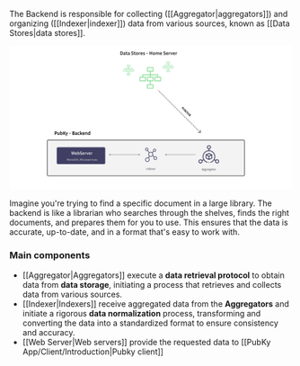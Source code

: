 The Backend is responsible for collecting ([[Aggregator|aggregators]]) and organizing ([[Indexer|indexer]]) data from various sources, known as [[Data Stores|data stores]].

![backend](images/pubky-backend.png)

Imagine you're trying to find a specific document in a large library. The backend is like a librarian who searches through the shelves, finds the right documents, and prepares them for you to use. This ensures that the data is accurate, up-to-date, and in a format that's easy to work with.

### Main components

- [[Aggregator|Aggregators]] execute a **data retrieval protocol** to obtain data from **data storage**, initiating a process that retrieves and collects data from various sources.
- [[Indexer|Indexers]] receive aggregated data from the **Aggregators** and initiate a rigorous **data normalization** process, transforming and converting the data into a standardized format to ensure consistency and accuracy.
- [[Web Server|Web servers]] provide the requested data to [[PubKy App/Client/Introduction|Pubky client]]
